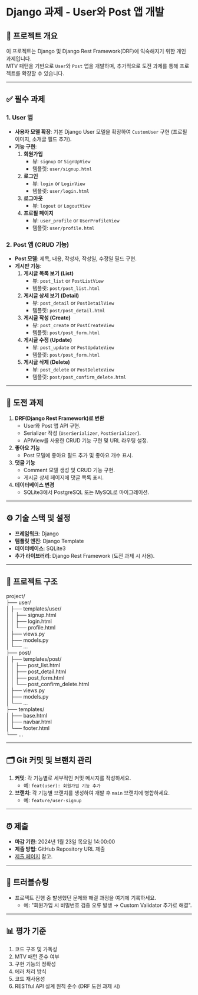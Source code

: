 # Django 과제 - User와 Post 앱 개발  

## 📌 프로젝트 개요  
이 프로젝트는 Django 및 Django Rest Framework(DRF)에 익숙해지기 위한 개인 과제입니다.  
MTV 패턴을 기반으로 `User`와 `Post` 앱을 개발하며, 추가적으로 도전 과제를 통해 프로젝트를 확장할 수 있습니다.  

---

## ✅ 필수 과제  
### 1. User 앱  
- **사용자 모델 확장**: 기본 Django User 모델을 확장하여 `CustomUser` 구현 (프로필 이미지, 소개글 필드 추가).  
- **기능 구현**:
  1. **회원가입**  
      - 뷰: `signup` or `SignUpView`  
      - 템플릿: `user/signup.html`  
  2. **로그인**  
      - 뷰: `login` or `LoginView`  
      - 템플릿: `user/login.html`  
  3. **로그아웃**  
      - 뷰: `logout` or `LogoutView`  
  4. **프로필 페이지**  
      - 뷰: `user_profile` or `UserProfileView`  
      - 템플릿: `user/profile.html`  

### 2. Post 앱 (CRUD 기능)  
- **Post 모델**: 제목, 내용, 작성자, 작성일, 수정일 필드 구현.  
- **게시판 기능**:
  1. **게시글 목록 보기 (List)**  
      - 뷰: `post_list` or `PostListView`  
      - 템플릿: `post/post_list.html`  
  2. **게시글 상세 보기 (Detail)**  
      - 뷰: `post_detail` or `PostDetailView`  
      - 템플릿: `post/post_detail.html`  
  3. **게시글 작성 (Create)**  
      - 뷰: `post_create` or `PostCreateView`  
      - 템플릿: `post/post_form.html`  
  4. **게시글 수정 (Update)**  
      - 뷰: `post_update` or `PostUpdateView`  
      - 템플릿: `post/post_form.html`  
  5. **게시글 삭제 (Delete)**  
      - 뷰: `post_delete` or `PostDeleteView`  
      - 템플릿: `post/post_confirm_delete.html`  

---

## 🚀 도전 과제  
1. **DRF(Django Rest Framework)로 변환**  
    - User와 Post 앱 API 구현.  
    - Serializer 작성 (`UserSerializer`, `PostSerializer`).  
    - APIView를 사용한 CRUD 기능 구현 및 URL 라우팅 설정.  
2. **좋아요 기능**  
    - Post 모델에 좋아요 필드 추가 및 좋아요 개수 표시.  
3. **댓글 기능**  
    - Comment 모델 생성 및 CRUD 기능 구현.  
    - 게시글 상세 페이지에 댓글 목록 표시.  
4. **데이터베이스 변경**  
    - SQLite3에서 PostgreSQL 또는 MySQL로 마이그레이션.  

---

## ⚙️ 기술 스택 및 설정  
- **프레임워크**: Django  
- **템플릿 엔진**: Django Template  
- **데이터베이스**: SQLite3  
- **추가 라이브러리**: Django Rest Framework (도전 과제 시 사용).  

---

## 📂 프로젝트 구조  

project/  
 ├── user/  
 │ ├── templates/user/  
 │ │ ├── signup.html  
 │ │ ├── login.html  
 │ │ └── profile.html  
 │ ├── views.py  
 │ ├── models.py  
 │ └── ...   
 ├── post/  
 │ ├── templates/post/  
 │ │ ├── post_list.html  
 │ │ ├── post_detail.html  
 │ │ ├── post_form.html  
 │ │ └── post_confirm_delete.html  
 │ ├── views.py  
 │ ├── models.py  
 │ └── ...   
 ├── templates/   
 │ ├── base.html   
 │ ├── navbar.html   
 │ └── footer.html   
 └── ...  

---

## 🗂️ Git 커밋 및 브랜치 관리  
1. **커밋**: 각 기능별로 세부적인 커밋 메시지를 작성하세요.  
   - 예: `feat(user): 회원가입 기능 추가`  
2. **브랜치**: 각 기능별 브랜치를 생성하여 개발 후 `main` 브랜치에 병합하세요.  
   - 예: `feature/user-signup`  

---

## ⏰ 제출  
- **마감 기한**: 2024년 1월 23일 목요일 14:00:00  
- **제출 방법**: GitHub Repository URL 제출  
- [제출 페이지](https://nbcamp.spartacodingclub.kr/mypage/assignments) 참고.  

---

## 📝 트러블슈팅  
- 프로젝트 진행 중 발생했던 문제와 해결 과정을 여기에 기록하세요.  
  - 예: "회원가입 시 비밀번호 검증 오류 발생 → Custom Validator 추가로 해결".  

---

## 📊 평가 기준  
1. 코드 구조 및 가독성  
2. MTV 패턴 준수 여부  
3. 구현 기능의 정확성  
4. 에러 처리 방식  
5. 코드 재사용성  
6. RESTful API 설계 원칙 준수 (DRF 도전 과제 시)  
